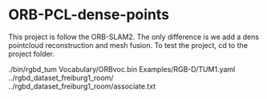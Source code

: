 # ORB-PCL-dense-points

This project is follow the ORB-SLAM2. The only difference is we add a dens pointcloud reconstruction and mesh fusion.
To test the project, cd to the project folder.

./bin/rgbd_tum Vocabulary/ORBvoc.bin Examples/RGB-D/TUM1.yaml ../rgbd_dataset_freiburg1_room/ ../rgbd_dataset_freiburg1_room/associate.txt
